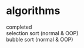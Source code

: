 # algorithms <br>
completed <br>
selection sort (normal & OOP) <br>
bubble sort (normal & OOP) <br>
